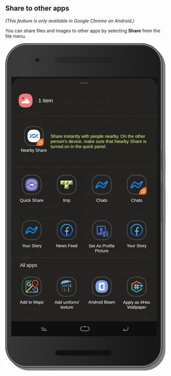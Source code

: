 ## Share to other apps

_(This feature is only available in Google Chrome on Android.)_

You can share files and images to other apps by selecting **Share** from the file menu.

![](./images/share-to-other-apps.png)
